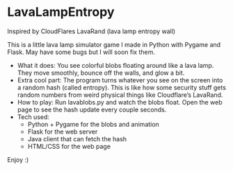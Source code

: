 # LavaLampEntropy
Inspired by CloudFlares LavaRand (lava lamp entropy wall)

This is a little lava lamp simulator game I made in Python with Pygame and Flask. May have some bugs but I will soon fix them.
* What it does: You see colorful blobs floating around like a lava lamp. They move smoothly, bounce off the walls, and glow a bit. 
* Extra cool part: The program turns whatever you see on the screen into a random hash (called entropy). This is like how some security stuff gets random numbers from weird physical things like Cloudflare’s LavaRand.
* How to play: Run lavablobs.py and watch the blobs float. Open the web page to see the hash update every couple seconds.
* Tech used:
    * Python + Pygame for the blobs and animation
    * Flask for the web server
    * Java client that can fetch the hash
    * HTML/CSS for the web page
 
Enjoy :)
